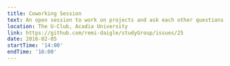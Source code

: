 ```yaml
---
title: Coworking Session
text: An open session to work on projects and ask each other questions
location: The U-Club, Acadia University
link: https://github.com/remi-daigle/studyGroup/issues/25
date: 2016-02-05
startTime: '14:00'
endTime: '16:00'
---
```

